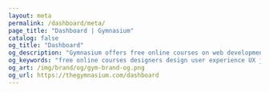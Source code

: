 ```yaml
---
layout: meta
permalink: /dashboard/meta/
page_title: "Dashboard | Gymnasium"
catalog: false
og_title: "Dashboard"
og_description: "Gymnasium offers free online courses on web development, design, user experience, and content creation."
og_keywords: "free online courses designers design user experience UX javascript node nodejs sketch wordpress drupal UI"
og_art: /img/brand/og/gym-brand-og.png
og_url: https://thegymnasium.com/dashboard
---
```

